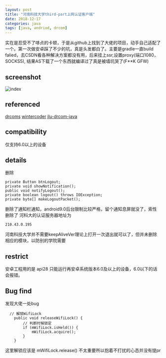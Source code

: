 ```yaml
---
layout: post
title: "河南科技大学third-part上网认证客户端"
date: 2018-12-17
categories: java
tags: [java, andriod, drcom]
---
```


实在是忍受不了哆点的卡顿，于是从github上找到了大佬的项目，动手自己适配了一个。第一次做安卓踩了不少的坑，真是头发都白了。主要是gradle一直build falied，去CSDN看各种解决方案都没有用，后来挂上ssr,设置proxy(端口1080，SOCKS5), 结果AS下载了一个东西就编译过了真是被墙坑哭了(F**K GFW)
## screenshot
![index](https://github.com/yh-cs/yh-cs.github.io/blob/master/img/Screenshot_20181217.png)
## referenced
[drcoms](https://github.com/drcoms)
[wintercoder](https://github.com/wintercoder)
[jlu-drcom-java](https://github.com/drcoms/jlu-drcom-client/tree/master/jlu-drcom-java)
## compatibility
仅支持6.0以上的设备
## details
删除
~~~
private Button btnLogout;
private void showNotification();
public void notifyLogout();
private boolean logout() throws IOException;
private byte[] makeLogoutPacket();
~~~
删除了通知栏通知，android9.0后台限制比较严格，留个通知息屏就没了，索性删除了
河科大的认证服务器地址为
~~~
210.43.0.195
~~~
河南科技大学并不需要keepAliveVer理论上打开一次退出就可以了，但并未删除相应的模块，以防别的学院需要

## restrict
安卓工程用的是 api28 只能运行再安卓系统版本6.0及以上的设备，6.0以下的话会报错。

## Bug find
发现大佬一处bug
~~~
  // 解锁WifiLock
    public void releaseWifiLock() {
        // 判断时候锁定
        if (mWifiLock.isHeld()) {
            mWifiLock.acquire();
        }
    }
~~~
这里解锁应该是 mWifiLock.release() 不太重要所以抱着不打扰的心态并没有提pr